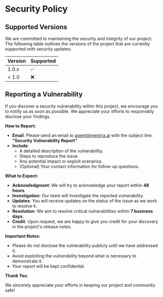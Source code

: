 # Security Policy

## Supported Versions

We are committed to maintaining the security and integrity of our project. The following table outlines the versions of the project that are currently supported with security updates:

| Version | Supported          |
| ------- | ------------------ |
| 1.0.x   | :white_check_mark: |
| < 1.0   | :x:                |

## Reporting a Vulnerability

If you discover a security vulnerability within this project, we encourage you to notify us as soon as possible. We appreciate your efforts to responsibly disclose your findings.

**How to Report:**

- **Email**: Please send an email to [agent@mentria.ai](mailto:agent@mentria.ai) with the subject line: **"Security Vulnerability Report"**.
- **Include**:
  - A detailed description of the vulnerability.
  - Steps to reproduce the issue.
  - Any potential impact or exploit scenarios.
  - (Optional) Your contact information for follow-up questions.

**What to Expect:**

- **Acknowledgment**: We will try to acknowledge your report within **48 hours**.
- **Investigation**: Our team will investigate the reported vulnerability.
- **Updates**: You will receive updates on the status of the issue as we work to resolve it.
- **Resolution**: We aim to resolve critical vulnerabilities within **7 business days**.
- **Credit**: Upon request, we are happy to give you credit for your discovery in the project's release notes.

**Important Notes:**

- Please do not disclose the vulnerability publicly until we have addressed it.
- Avoid exploiting the vulnerability beyond what is necessary to demonstrate it.
- Your report will be kept confidential.

**Thank You**

We sincerely appreciate your efforts in keeping our project and community safe!
